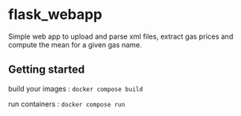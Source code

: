 # flask_webapp

Simple web app to upload and parse xml files, extract gas prices and compute the mean for a given gas name.

## Getting started

build your images : `docker compose build`

run containers : `docker compose run`
